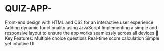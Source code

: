# QUIZ-APP-
Front-end design with HTML and CSS for an interactive user experience  Adding dynamic functionality using JavaScript  Implementing a simple and responsive layout to ensure the app works seamlessly across all devices   🔧 Key Features:  Multiple choice questions  Real-time score calculation  Simple yet intuitive UI  
